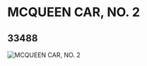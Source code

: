 # MCQUEEN CAR, NO. 2
## 33488
![MCQUEEN CAR, NO. 2](https://lc-www-live-s.legocdn.com/media/bricks/5/2/6187422.jpg)